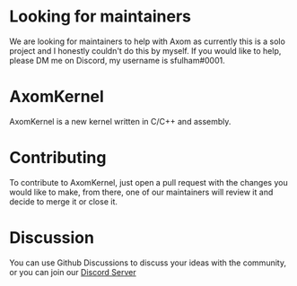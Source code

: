 # Looking for maintainers
We are looking for maintainers to help with Axom as currently this is a solo project and I honestly couldn't do this by myself.
If you would like to help, please DM me on Discord, my username is sfulham#0001.

# AxomKernel
AxomKernel is a new kernel written in C/C++ and assembly.

# Contributing
To contribute to AxomKernel, just open a pull request with the changes you would like to make, from there, one of our maintainers will review it and decide to merge it or close it.

# Discussion
You can use Github Discussions to discuss your ideas with the community, or you can join our [Discord Server](https://discord.gg/HVRE3smWh7)
